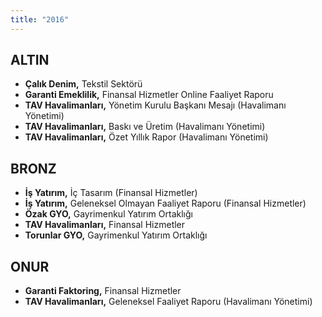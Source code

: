 ```yaml
---
title: "2016"
---
```


## ALTIN

- **Çalık Denim,** Tekstil Sektörü
- **Garanti Emeklilik,** Finansal Hizmetler Online Faaliyet Raporu
- **TAV Havalimanları,** Yönetim Kurulu Başkanı Mesajı (Havalimanı Yönetimi)
- **TAV Havalimanları,** Baskı ve Üretim (Havalimanı Yönetimi)
- **TAV Havalimanları,** Özet Yıllık Rapor (Havalimanı Yönetimi)

## BRONZ

- **İş Yatırım,** İç Tasarım (Finansal Hizmetler)
- **İş Yatırım,** Geleneksel Olmayan Faaliyet Raporu (Finansal Hizmetler)
- **Özak GYO,** Gayrimenkul Yatırım Ortaklığı
- **TAV Havalimanları,** Finansal Hizmetler
- **Torunlar GYO,** Gayrimenkul Yatırım Ortaklığı

## ONUR

- **Garanti Faktoring,** Finansal Hizmetler
- **TAV Havalimanları,** Geleneksel Faaliyet Raporu (Havalimanı Yönetimi)
